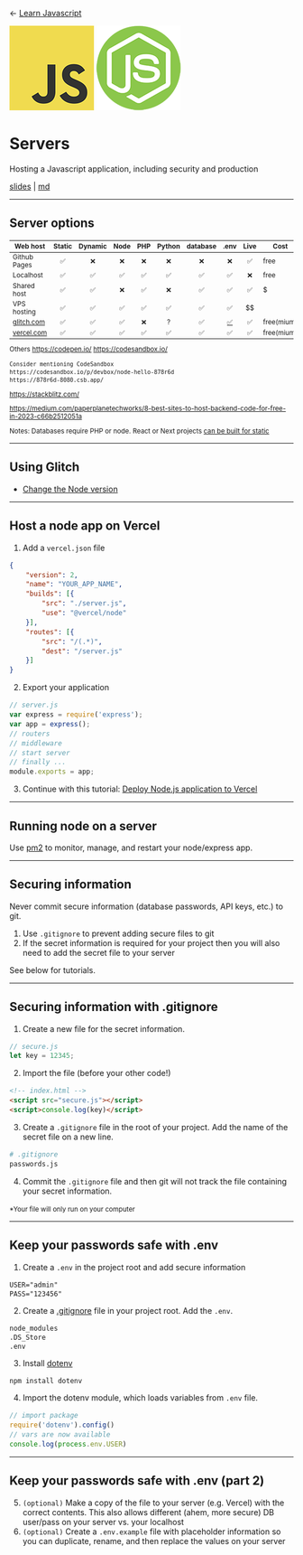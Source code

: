 <!-- paginate: true -->

← [Learn Javascript](../../)

<a href="../../"><img width="150" src="../../assets/img/logos/logo-javascript-150w.png"></a> <a href="../../"><img width="150" src="../../assets/img/logos/logo-node-ltgreen-150w.png"></a>

# Servers

Hosting a Javascript application, including security and production

<span class="slides-small"><a href="slides.html">slides</a> | <a href="servers.md">md</a></span>

<!--
Presentation comments ...
-->



---

## Server options


<small>

Web host | Static | Dynamic | Node | PHP | Python | database | .env | Live | Cost
--- | :---: | :---: | :---: | :---: | :---: | :---: | :---: | :---: | ---
Github Pages   | ✅ | ❌ | ❌ | ❌ | ❌ | ❌ | ❌ | ✅ | free 
Localhost      | ✅ | ✅ | ✅ | ✅ | ✅ | ✅ | ✅ | ❌ | free
Shared host | ✅ | ✅ | ❌ | ✅ | ❌ | ✅ | ✅ | ✅ | $
VPS hosting    | ✅ | ✅ | ✅ | ✅ | ✅ | ✅ | ✅ | $$
[glitch.com ](https://glitch.com/) | ✅ | ✅ | ✅ | ❌ |  ? |✅ | [✅](https://help.glitch.com/hc/en-us/articles/16287550167437-Adding-Private-Data) | ✅ | free(mium)
[vercel.com ](https://vercel.com) | ✅ | ✅ | ✅ | ✅ | ✅ | ✅ | ✅ | ✅ |free(mium)

Others
https://codepen.io/
https://codesandbox.io/

    Consider mentioning CodeSandbox 
    https://codesandbox.io/p/devbox/node-hello-878r6d
    https://878r6d-8080.csb.app/


https://stackblitz.com/

https://medium.com/paperplanetechworks/8-best-sites-to-host-backend-code-for-free-in-2023-c66b2512051a


Notes: Databases require PHP or node. React or Next projects [can be built for static](https://create-react-app.dev/docs/production-build/)

</small>



---

## Using Glitch

- [Change the Node version](https://help.glitch.com/hc/en-us/articles/16287495688845-What-version-of-Node-can-I-use-and-how-do-I-change-update-upgrade-it)





---

## Host a node app on Vercel

<div class="twocolumn">
<div class="col">

1. Add a `vercel.json` file

```json
{
	"version": 2,
	"name": "YOUR_APP_NAME",
	"builds": [{
		"src": "./server.js",
		"use": "@vercel/node"
	}],
	"routes": [{
		"src": "/(.*)",
		"dest": "/server.js"
	}]
}
```

</div>
<div class="col">

2. Export your application 

```js
// server.js
var express = require('express');
var app = express();
// routers
// middleware
// start server
// finally ...
module.exports = app;
```

3. Continue with this tutorial: [Deploy Node.js application to Vercel](https://dev.to/adafycheng/deploy-nodejs-application-to-vercel-in-5-minutes-171m)

</div>
</div>








---

## Running node on a server

Use [pm2](https://pm2.keymetrics.io/docs/usage/quick-start/) to monitor, manage, and restart your node/express app.





---

## Securing information

Never commit secure information (database passwords, API keys, etc.) to git.

1. Use `.gitignore` to prevent adding secure files to git
2. If the secret information is required for your project then you will also need to add the secret file to your server

See below for tutorials.


---

## Securing information with .gitignore

<div class="twocolumn">
<div class="col">

1. Create a new file for the secret information. 

```js
// secure.js
let key = 12345;
```

2. Import the file (before your other code!)

```html
<!-- index.html -->
<script src="secure.js"></script>
<script>console.log(key)</script>  
```

</div>
<div class="col">

3. Create a `.gitignore` file in the root of your project. Add the name of the secret file on a new line.

```bash
# .gitignore
passwords.js
```

4. Commit the `.gitignore` file and then git will not track the file containing your secret information.

<small>*Your file will only run on your computer</small>

</div>
</div>





---

## Keep your passwords safe with .env

<div class="twocolumn">
<div class="col">

1. Create a `.env` in the project root and add secure information

```
USER="admin"
PASS="123456"
```


2. Create a [.gitignore](http://toptal.com/developers/gitignore) file in your project root. Add the `.env`. 

```
node_modules
.DS_Store
.env
```

</div>
<div class="col">

3. Install [dotenv](https://www.npmjs.com/package/dotenv) 

```js
npm install dotenv
``` 


4. Import the dotenv module, which loads variables from `.env` file. 

```js
// import package
require('dotenv').config()
// vars are now available
console.log(process.env.USER)
```

</div>
</div>


---

## Keep your passwords safe with .env (part 2)

5. `(optional)` Make a copy of the file to your server (e.g. Vercel) with the correct contents. This also allows different (ahem, more secure) DB user/pass on your server vs. your localhost
6. `(optional)` Create a `.env.example` file with placeholder information so you can duplicate, rename, and then replace the values on your server






